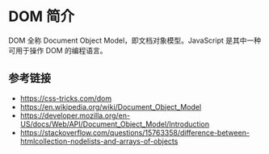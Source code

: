 # DOM 简介

DOM 全称 Document Object Model，即文档对象模型。JavaScript 是其中一种可用于操作 DOM 的编程语言。

## 参考链接
* https://css-tricks.com/dom
* https://en.wikipedia.org/wiki/Document_Object_Model
* https://developer.mozilla.org/en-US/docs/Web/API/Document_Object_Model/Introduction
* https://stackoverflow.com/questions/15763358/difference-between-htmlcollection-nodelists-and-arrays-of-objects
